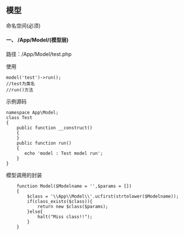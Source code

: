 ## 模型

命名空间(必须)

#### 一、 /App/Model/(模型层)

路径：/App/Model/test.php

使用
```
model('test')->run();
//test为类名
//run()方法
```

示例源码

```
namespace App\Model;
class Test
{
    public function __construct()
    {
    }
    public function run()
    {
       echo 'model : Test model run';
    }
}
```

模型调用的封装

```
    function Model($Modelname = '',$params = [])
    {
        $class = '\\App\\Model\\'.ucfirst(strtolower($Modelname));
        if(class_exists($class)){
            return new $class($params);
        }else{
            halt("Miss class!!");
        }
    }
```